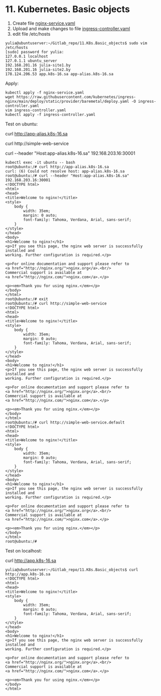 # 11. Kubernetes. Basic objects
1. Create file [nginx-service.yaml](https://github.com/julietredk/sa.it-academy.by/blob/md-sa2-23-23/Yulia_Redkova/11.Kubernetes.Basic_objects/nginx-service.yaml)
2. Upload and make changes to file [ingress-controller.yaml](https://github.com/julietredk/sa.it-academy.by/blob/md-sa2-23-23/Yulia_Redkova/11.Kubernetes.Basic_objects/ingress-controller.yaml)
3. edit file /etc/hosts
```
yulia@ubuntuserver:~/Gitlab_repo/11.K8s.Basic_objects$ sudo vim /etc/hosts
[sudo] password for yulia: 
127.0.0.1 localhost
127.0.1.1 ubuntu_server
192.168.201.16 julia-site1.by
192.168.201.16 julia-site2.by
178.124.206.53 app.k8s-16.sa app-alias.k8s-16.sa
```

Apply:
```
kubectl apply -f nginx-service.yaml
wget https://raw.githubusercontent.com/kubernetes/ingress-nginx/main/deploy/static/provider/baremetal/deploy.yaml -O ingress-controller.yaml
vim ingress-controller.yaml 
kubectl apply -f ingress-controller.yaml
```
Test on ubuntu:

curl http://app-alias.k8s-16.sa

curl http://simple-web-service

curl --header "Host:app-alias.k8s-16.sa" 192.168.203.16:30001


```
kubectl exec -it ubuntu -- bash
root@ubuntu:/# curl http://app-alias.k8s-16.sa
curl: (6) Could not resolve host: app-alias.k8s-16.sa
root@ubuntu:/# curl --header "Host:app-alias.k8s-16.sa" 192.168.203.16:30001
<!DOCTYPE html>
<html>
<head>
<title>Welcome to nginx!</title>
<style>
    body {
        width: 35em;
        margin: 0 auto;
        font-family: Tahoma, Verdana, Arial, sans-serif;
    }
</style>
</head>
<body>
<h1>Welcome to nginx!</h1>
<p>If you see this page, the nginx web server is successfully installed and
working. Further configuration is required.</p>

<p>For online documentation and support please refer to
<a href="http://nginx.org/">nginx.org</a>.<br/>
Commercial support is available at
<a href="http://nginx.com/">nginx.com</a>.</p>

<p><em>Thank you for using nginx.</em></p>
</body>
</html>
root@ubuntu:/# exit
root@ubuntu:/# curl http://simple-web-service
<!DOCTYPE html>
<html>
<head>
<title>Welcome to nginx!</title>
<style>
    body {
        width: 35em;
        margin: 0 auto;
        font-family: Tahoma, Verdana, Arial, sans-serif;
    }
</style>
</head>
<body>
<h1>Welcome to nginx!</h1>
<p>If you see this page, the nginx web server is successfully installed and
working. Further configuration is required.</p>

<p>For online documentation and support please refer to
<a href="http://nginx.org/">nginx.org</a>.<br/>
Commercial support is available at
<a href="http://nginx.com/">nginx.com</a>.</p>

<p><em>Thank you for using nginx.</em></p>
</body>
</html>
root@ubuntu:/# curl http://simple-web-service.default
<!DOCTYPE html>
<html>
<head>
<title>Welcome to nginx!</title>
<style>
    body {
        width: 35em;
        margin: 0 auto;
        font-family: Tahoma, Verdana, Arial, sans-serif;
    }
</style>
</head>
<body>
<h1>Welcome to nginx!</h1>
<p>If you see this page, the nginx web server is successfully installed and
working. Further configuration is required.</p>

<p>For online documentation and support please refer to
<a href="http://nginx.org/">nginx.org</a>.<br/>
Commercial support is available at
<a href="http://nginx.com/">nginx.com</a>.</p>

<p><em>Thank you for using nginx.</em></p>
</body>
</html>
root@ubuntu:/# 

```
Test on localhost:

curl http://app.k8s-16.sa
```
yulia@ubuntuserver:~/Gitlab_repo/11.K8s.Basic_objects$ curl http://app.k8s-16.sa
<!DOCTYPE html>
<html>
<head>
<title>Welcome to nginx!</title>
<style>
    body {
        width: 35em;
        margin: 0 auto;
        font-family: Tahoma, Verdana, Arial, sans-serif;
    }
</style>
</head>
<body>
<h1>Welcome to nginx!</h1>
<p>If you see this page, the nginx web server is successfully installed and
working. Further configuration is required.</p>

<p>For online documentation and support please refer to
<a href="http://nginx.org/">nginx.org</a>.<br/>
Commercial support is available at
<a href="http://nginx.com/">nginx.com</a>.</p>

<p><em>Thank you for using nginx.</em></p>
</body>
</html>
```

